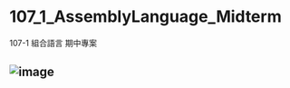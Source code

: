 # 107_1_AssemblyLanguage_Midterm
107-1 組合語言 期中專案

## ![image](https://user-images.githubusercontent.com/51331397/183018740-0a2a448b-0c9d-4bb3-88cc-5d6297917a76.png)
